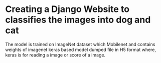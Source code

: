 # Creating a Django Website to classifies the images into dog and cat
The model is trained on ImageNet dataset which Mobilenet and contains weights of imagenet
keras based model dumped file in H5 format where, keras is for reading a image or score of a image.
